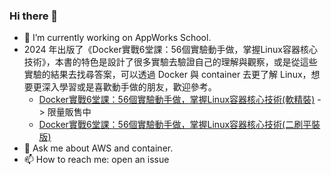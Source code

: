 ### Hi there 👋

- 🔭 I’m currently working on AppWorks School.
- 2024 年出版了《Docker實戰6堂課：56個實驗動手做，掌握Linux容器核心技術》，本書的特色是設計了很多實驗去驗證自己的理解與觀察，或是從這些實驗的結果去找尋答案，可以透過 Docker 與 container 去更了解 Linux，想要更深入學習或是喜歡動手做的朋友，歡迎參考。
  - [Docker實戰6堂課：56個實驗動手做，掌握Linux容器核心技術(軟精裝)](https://www.tenlong.com.tw/products/9786263335769) -> 限量販售中
  - [Docker實戰6堂課：56個實驗動手做，掌握Linux容器核心技術(二刷平裝版)](https://www.tenlong.com.tw/products/9786263336131) 
- 💬 Ask me about AWS and container.
- 📫 How to reach me: open an issue 

<!--
**azole/azole** is a ✨ _special_ ✨ repository because its `README.md` (this file) appears on your GitHub profile.

Here are some ideas to get you started:

- 🔭 I’m currently working on ...
- 🌱 I’m currently learning ...
- 👯 I’m looking to collaborate on ...
- 🤔 I’m looking for help with ...
- 💬 Ask me about ...
- 📫 How to reach me: ...
- 😄 Pronouns: ...
- ⚡ Fun fact: ...
-->
